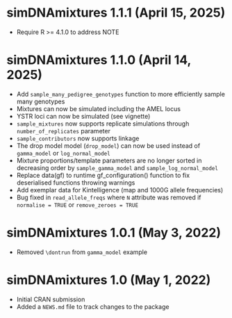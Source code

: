 # simDNAmixtures 1.1.1 (April 15, 2025)
* Require R >= 4.1.0 to address NOTE

# simDNAmixtures 1.1.0 (April 14, 2025)
* Add `sample_many_pedigree_genotypes` function to more efficiently sample many genotypes
* Mixtures can now be simulated including the AMEL locus
* YSTR loci can now be simulated (see vignette)
* `sample_mixtures` now supports replicate simulations through `number_of_replicates` parameter
* `sample_contributors` now supports linkage
* The drop model model (`drop_model`) can now be used instead of `gamma_model` or `log_normal_model`
* Mixture proportions/template parameters are no longer sorted in decreasing order by `sample_gamma_model` and `sample_log_normal_model`
* Replace data(gf) to runtime gf_configuration() function to fix deserialised functions throwing warnings
* Add exemplar data for Kintelligence (map and 1000G allele frequencies)
* Bug fixed in `read_allele_freqs` where `N` attribute was removed if `normalise = TRUE` or `remove_zeroes = TRUE`

# simDNAmixtures 1.0.1 (May 3, 2022)
* Removed `\dontrun` from `gamma_model` example

# simDNAmixtures 1.0 (May 1, 2022)

* Initial CRAN submission
* Added a `NEWS.md` file to track changes to the package
